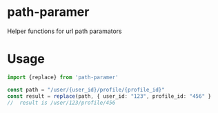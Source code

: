 # path-paramer

Helper functions for url path paramators

# Usage

```ts
import {replace} from 'path-paramer'

const path = "/user/{user_id}/profile/{profile_id}"
const result = replace(path, { user_id: "123", profile_id: "456" }
//  result is /user/123/profile/456
```
